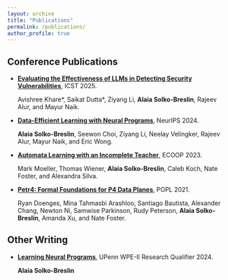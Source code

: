 ```yaml
---
layout: archive
title: "Publications"
permalink: /publications/
author_profile: true
---
```


## Conference Publications

*   [**Evaluating the Effectiveness of LLMs in Detecting Security Vulnerabilities**](https://arxiv.org/abs/2311.16169), ICST 2025.

    Avishree Khare\*, Saikat Dutta\*, Ziyang Li, **Alaia Solko-Breslin**, Rajeev Alur, and Mayur Naik.

*   [**Data-Efficient Learning with Neural Programs**](https://alaiasolkobreslin.github.io/files/neurips24.pdf), NeurIPS 2024.

    **Alaia Solko-Breslin**, Seewon Choi, Ziyang Li, Neelay Velingker, Rajeev Alur, Mayur Naik, and Eric Wong.

*   [**Automata Learning with an Incomplete Teacher**](https://alaiasolkobreslin.github.io/files/ecoop23.pdf), ECOOP 2023.

    Mark Moeller, Thomas Wiener, **Alaia Solko-Breslin**, Caleb Koch, Nate Foster, and Alexandra Silva. 

*  [**Petr4: Formal Foundations for P4 Data Planes**](https://alaiasolkobreslin.github.io/files/popl21.pdf), POPL 2021.

    Ryan Doenges, Mina Tahmasbi Arashloo, Santiago Bautista, Alexander Chang, Newton Ni, Samwise Parkinson, Rudy Peterson, **Alaia Solko-Breslin**, Amanda Xu, and Nate Foster.


## Other Writing

*   [**Learning Neural Programs**](https://alaiasolkobreslin.github.io/files/WPE_II.pdf), UPenn WPE-II Research Qualifier 2024.

    **Alaia Solko-Breslin**
